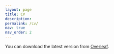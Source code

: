 ```yaml
---
layout: page
title: CV
description: 
permalink: /cv/
nav: true
nav_order: 2
---
```


You can download the latest version from [Overleaf](https://www.overleaf.com/read/fshtsxxfgrkw#a46425).

<object data="../assets/pdf/cv_jensen.pdf" width="1000" height="1000" type='application/pdf'></object>
